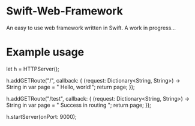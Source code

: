 # Swift-Web-Framework
An easy to use web framework written in Swift. A work in progress...

# Example usage

let h = HTTPServer();

h.addGETRoute("/", callback: { (request: Dictionary<String, String>) -> String in
    var page = "<html> Hello, world!</html>";
    return page;
});

h.addGETRoute("/test", callback: { (request: Dictionary<String, String>) -> String in
    var page = "<html> Success in routing </html>";
    return page;
});

h.startServer(onPort: 9000);
